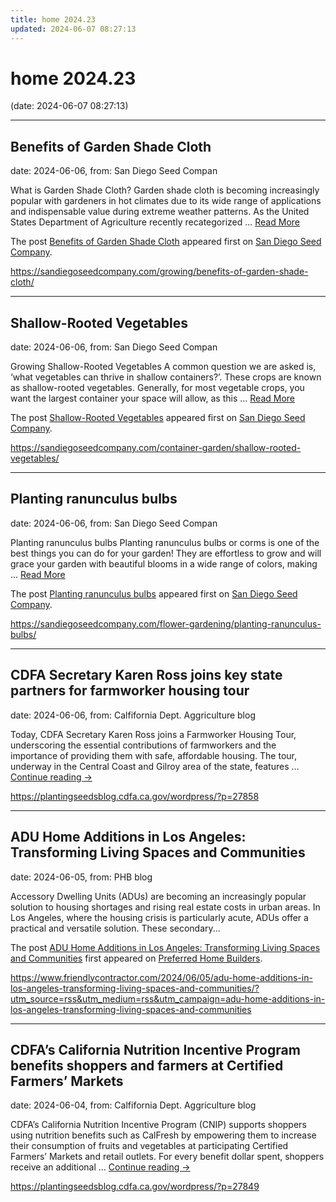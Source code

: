 ```yaml
---
title: home 2024.23
updated: 2024-06-07 08:27:13
---
```


# home 2024.23

(date: 2024-06-07 08:27:13)

---

## Benefits of Garden Shade Cloth

date: 2024-06-06, from: San Diego Seed Compan

<p>What is Garden Shade Cloth? Garden shade cloth is becoming increasingly popular with gardeners in hot climates due to its wide range of applications and indispensable value during extreme weather patterns. As the United States Department of Agriculture recently recategorized ... <a href="https://sandiegoseedcompany.com/growing/benefits-of-garden-shade-cloth/" class="more-link">Read More</a></p>
<p>The post <a href="https://sandiegoseedcompany.com/growing/benefits-of-garden-shade-cloth/">Benefits of Garden Shade Cloth</a> appeared first on <a href="https://sandiegoseedcompany.com">San Diego Seed Company</a>.</p>
 

<https://sandiegoseedcompany.com/growing/benefits-of-garden-shade-cloth/>

---

## Shallow-Rooted Vegetables

date: 2024-06-06, from: San Diego Seed Compan

<p>Growing Shallow-Rooted Vegetables A common question we are asked is, ‘what vegetables can thrive in shallow containers?’. These crops are known as shallow-rooted vegetables. Generally, for most vegetable crops, you want the largest container your space will allow, as this ... <a href="https://sandiegoseedcompany.com/container-garden/shallow-rooted-vegetables/" class="more-link">Read More</a></p>
<p>The post <a href="https://sandiegoseedcompany.com/container-garden/shallow-rooted-vegetables/">Shallow-Rooted Vegetables</a> appeared first on <a href="https://sandiegoseedcompany.com">San Diego Seed Company</a>.</p>
 

<https://sandiegoseedcompany.com/container-garden/shallow-rooted-vegetables/>

---

## Planting ranunculus bulbs

date: 2024-06-06, from: San Diego Seed Compan

<p>Planting ranunculus bulbs Planting ranunculus bulbs or corms is one of the best things you can do for your garden! They are effortless to grow and will grace your garden with beautiful blooms in a wide range of colors, making ... <a href="https://sandiegoseedcompany.com/flower-gardening/planting-ranunculus-bulbs/" class="more-link">Read More</a></p>
<p>The post <a href="https://sandiegoseedcompany.com/flower-gardening/planting-ranunculus-bulbs/">Planting ranunculus bulbs</a> appeared first on <a href="https://sandiegoseedcompany.com">San Diego Seed Company</a>.</p>
 

<https://sandiegoseedcompany.com/flower-gardening/planting-ranunculus-bulbs/>

---

## CDFA Secretary Karen Ross joins key state partners for farmworker housing tour

date: 2024-06-06, from: Calfifornia Dept. Aggriculture blog

Today, CDFA Secretary Karen Ross joins a Farmworker Housing Tour, underscoring the essential contributions of farmworkers and the importance of providing them with safe, affordable housing. The tour, underway in the Central Coast and Gilroy area of the state, features &#8230; <a href="https://plantingseedsblog.cdfa.ca.gov/wordpress/?p=27858">Continue reading <span class="meta-nav">&#8594;</span></a> 

<https://plantingseedsblog.cdfa.ca.gov/wordpress/?p=27858>

---

## ADU Home Additions in Los Angeles: Transforming Living Spaces and Communities

date: 2024-06-05, from: PHB blog

<p>Accessory Dwelling Units (ADUs) are becoming an increasingly popular solution to housing shortages and rising real estate costs in urban areas. In Los Angeles, where the housing crisis is particularly acute, ADUs offer a practical and versatile solution. These secondary...</p>
<p>The post <a href="https://www.friendlycontractor.com/2024/06/05/adu-home-additions-in-los-angeles-transforming-living-spaces-and-communities/">ADU Home Additions in Los Angeles: Transforming Living Spaces and Communities</a> first appeared on <a href="https://www.friendlycontractor.com">Preferred Home Builders</a>.</p> 

<https://www.friendlycontractor.com/2024/06/05/adu-home-additions-in-los-angeles-transforming-living-spaces-and-communities/?utm_source=rss&utm_medium=rss&utm_campaign=adu-home-additions-in-los-angeles-transforming-living-spaces-and-communities>

---

## CDFA’s California Nutrition Incentive Program benefits shoppers and farmers at Certified Farmers’ Markets

date: 2024-06-04, from: Calfifornia Dept. Aggriculture blog

CDFA’s&#160;California Nutrition Incentive Program (CNIP)&#160;supports shoppers using nutrition benefits such as CalFresh by empowering them to increase their consumption of fruits and vegetables at participating Certified Farmers’ Markets and retail outlets. For every benefit dollar spent, shoppers receive an additional &#8230; <a href="https://plantingseedsblog.cdfa.ca.gov/wordpress/?p=27849">Continue reading <span class="meta-nav">&#8594;</span></a> 

<https://plantingseedsblog.cdfa.ca.gov/wordpress/?p=27849>

